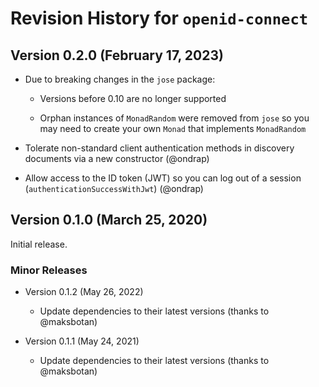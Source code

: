 # Revision History for `openid-connect`

## Version 0.2.0 (February 17, 2023)

  * Due to breaking changes in the `jose` package:

    - Versions before 0.10 are no longer supported

    - Orphan instances of `MonadRandom` were removed from `jose` so
      you may need to create your own `Monad` that implements
      `MonadRandom`

  * Tolerate non-standard client authentication methods in discovery
    documents via a new constructor (@ondrap)

  * Allow access to the ID token (JWT) so you can log out of a session
    (`authenticationSuccessWithJwt`) (@ondrap)

## Version 0.1.0 (March 25, 2020)

Initial release.

### Minor Releases

  * Version 0.1.2 (May 26, 2022)

    - Update dependencies to their latest versions (thanks to @maksbotan)

  * Version 0.1.1 (May 24, 2021)

    - Update dependencies to their latest versions (thanks to @maksbotan)
